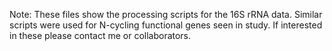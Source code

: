Note: These files show the processing scripts for the 16S rRNA data. Similar scripts were used for N-cycling functional genes seen in study. If interested in these please contact me or collaborators.
